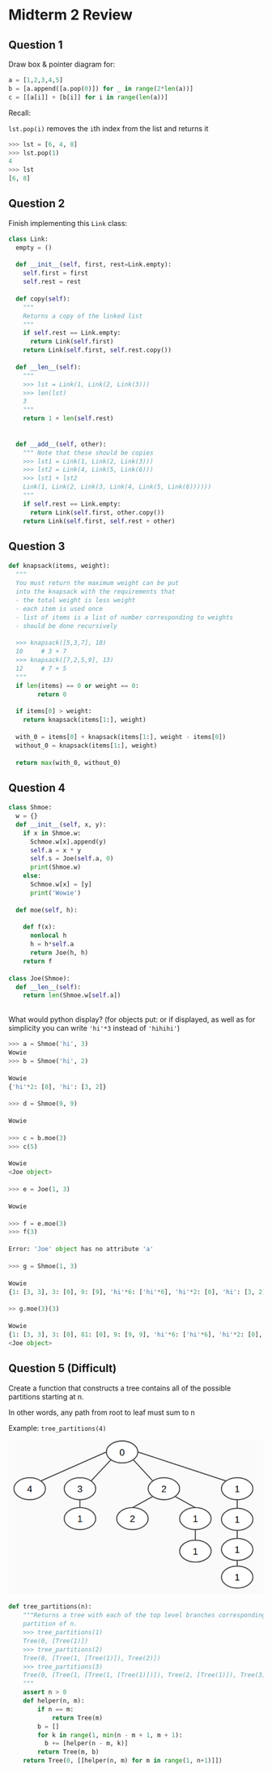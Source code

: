 # Midterm 2 Review

## Question 1

Draw box & pointer diagram for:

```python
a = [1,2,3,4,5]
b = [a.append([a.pop(0)]) for _ in range(2*len(a))]
c = [[a[i]] + [b[i]] for i in range(len(a))]
```

Recall:

`lst.pop(i)` removes the `i`th index from the list and returns it

```python
>>> lst = [6, 4, 8]
>>> lst.pop(1)
4
>>> lst
[6, 8]
```

## Question 2

Finish implementing this `Link` class:

```python
class Link:
  empty = ()
  
  def __init__(self, first, rest=Link.empty):
    self.first = first
    self.rest = rest
    
  def copy(self):
    """
    Returns a copy of the linked list
    """
    if self.rest == Link.empty:
      return Link(self.first)
    return Link(self.first, self.rest.copy())
    
  def __len__(self):
    """
    >>> lst = Link(1, Link(2, Link(3)))
    >>> len(lst)
    3
    """
    return 1 + len(self.rest)
    
    
  def __add__(self, other):
    """ Note that these should be copies
    >>> lst1 = Link(1, Link(2, Link(3)))
    >>> lst2 = Link(4, Link(5, Link(6)))
    >>> lst1 + lst2
    Link(1, Link(2, Link(3, Link(4, Link(5, Link(6))))))
    """
    if self.rest == Link.empty:
      return Link(self.first, other.copy())
    return Link(self.first, self.rest + other)
```

## Question 3

```python
def knapsack(items, weight):
  """
  You must return the maximum weight can be put
  into the knapsack with the requirements that 
  - the total weight is less weight
  - each item is used once
  - list of items is a list of number corresponding to weights
  - should be done recursively
  
  >>> knapsack([5,3,7], 10)
  10     # 3 + 7
  >>> knapsack([7,2,5,9], 13)
  12     # 7 + 5
  """
  if len(items) == 0 or weight == 0:
        return 0

  if items[0] > weight:
    return knapsack(items[1:], weight)

  with_0 = items[0] + knapsack(items[1:], weight - items[0])
  without_0 = knapsack(items[1:], weight)

  return max(with_0, without_0)
```

## Question 4

``` python
class Shmoe:
  w = {}
  def __init__(self, x, y):
    if x in Shmoe.w:
      Schmoe.w[x].append(y)
      self.a = x * y
      self.s = Joe(self.a, 0)
      print(Shmoe.w)
    else:
      Schmoe.w[x] = [y]
      print('Wowie')
    
  def moe(self, h):
    
    def f(x):
      nonlocal h
      h = h*self.a
      return Joe(h, h)
    return f

class Joe(Shmoe):
  def __len__(self):
    return len(Shmoe.w[self.a])
 
```

What would python display? (for objects put: <Joe Object> or <Shmoe Object> if displayed, as well as for simplicity you can write `'hi'*3` instead of `'hihihi'`)

```python
>>> a = Shmoe('hi', 3)
Wowie
>>> b = Shmoe('hi', 2)

Wowie
{'hi'*2: [0], 'hi': [3, 2]}

>>> d = Shmoe(9, 9)

Wowie

>>> c = b.moe(3)
>>> c(5)

Wowie
<Joe object>

>>> e = Joe(1, 3)

Wowie

>>> f = e.moe(3)
>>> f(3)

Error: 'Joe' object has no attribute 'a'

>>> g = Shmoe(1, 3)

Wowie
{1: [3, 3], 3: [0], 9: [9], 'hi'*6: ['hi'*6], 'hi'*2: [0], 'hi': [3, 2]}

>> g.moe(3)(3)

Wowie
{1: [3, 3], 3: [0], 81: [0], 9: [9, 9], 'hi'*6: ['hi'*6], 'hi'*2: [0], 'hi': [3, 2]}
<Joe object>
```

## Question 5 (Difficult)

Create a function that constructs a tree contains all of the possible partitions starting at n. 

In other words, any path from root to leaf must sum to n

Example: `tree_partitions(4)`

![./cs61a/tree.png](./cs61a/tree.png)

```python
def tree_partitions(n):
    """Returns a tree with each of the top level branches corresponding to a
    partition of n.
    >>> tree_partitions(1)
    Tree(0, [Tree(1)])
    >>> tree_partitions(2)
    Tree(0, [Tree(1, [Tree(1)]), Tree(2)])
    >>> tree_partitions(3)
    Tree(0, [Tree(1, [Tree(1, [Tree(1)])]), Tree(2, [Tree(1)]), Tree(3)])
    """
    assert n > 0
    def helper(n, m):
        if n == m:
            return Tree(m)
        b = []
        for k in range(1, min(n - m + 1, m + 1):
          b += [helper(n - m, k)]
        return Tree(m, b)
    return Tree(0, [[helper(n, m) for m in range(1, n+1)]])
```

